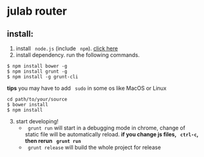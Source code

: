 # julab router

## install:

 1. install ` node.js` (include ` npm`). [click here](https://nodejs.org/ "nodejs")
 2. install dependency. run the following commands.
``` shell
$ npm install bower -g
$ npm install grunt -g
$ npm install -g grunt-cli
```    
**tips** you may have to add ` sudo` in some os like MacOS or Linux
```shell
cd path/to/your/source
$ bower install
$ npm install
```

3. start developing!
    * ` grunt run` will start in a debugging mode in chrome, change of static file will be automatically reload. 
    **if you change js files, ` ctrl-c`, then rerun ` grunt run`**
    * ` grunt release` will build the whole project for release

